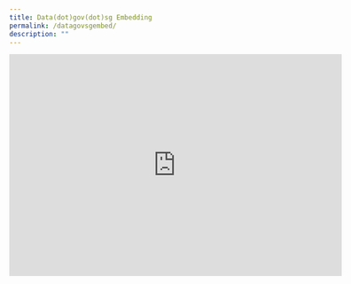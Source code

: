 ```yaml
---
title: Data(dot)gov(dot)sg Embedding
permalink: /datagovsgembed/
description: ""
---
```

<iframe width="600" height="400" src="https://data.gov.sg/dataset/domestic-exports-by-area/resource/f5542e9d-58d5-48dc-b8c6-4ba692318b41/view/98954d67-971b-4528-a450-11de26f3695e" frameBorder="0"> </iframe>